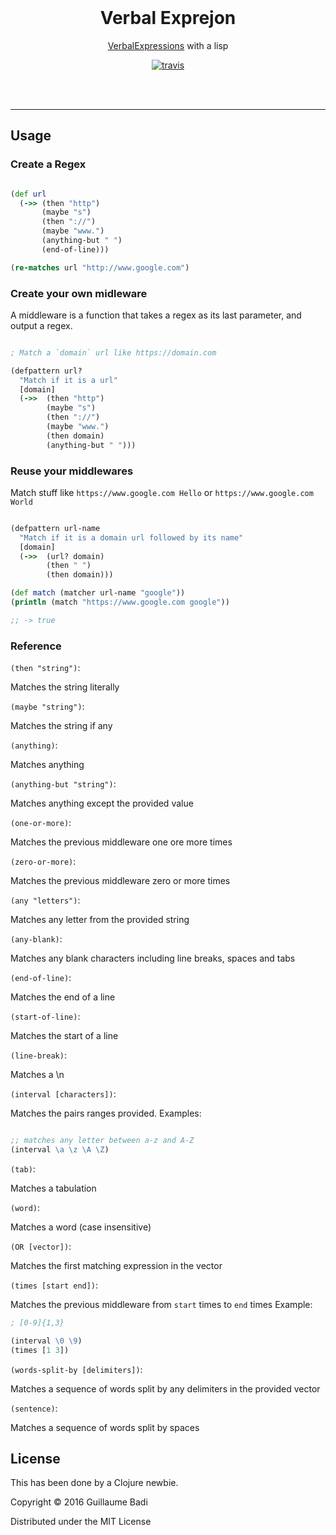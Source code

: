 <br>
<h1 align="center">Verbal Exprejon</h1>

<p align="center"><a href="https://github.com/VerbalExpressions/JSVerbalExpressions/">VerbalExpressions</a> with a lisp</p>
<p align="center">
  <a href="https://travis-ci.org/GuillaumeBadi/Verbal-Exprejon"><img src="https://travis-ci.org/GuillaumeBadi/Verbal-Exprejon.svg?branch=master" alt="travis"></a>
</p>
<br>

<br>

---
## Usage

### Create a Regex

``` clojure

(def url
  (->> (then "http")
       (maybe "s")
       (then "://")
       (maybe "www.")
       (anything-but " ")
       (end-of-line)))

(re-matches url "http://www.google.com")

```

### Create your own midleware

A middleware is a function that takes a regex as its last parameter,
and output a regex.

``` clojure

; Match a `domain` url like https://domain.com

(defpattern url?
  "Match if it is a url"
  [domain]
  (->>  (then "http")
        (maybe "s")
        (then "://")
        (maybe "www.")
        (then domain)
        (anything-but " ")))

```

### Reuse your middlewares

Match stuff like `https://www.google.com Hello` or `https://www.google.com World`

``` clojure

(defpattern url-name
  "Match if it is a domain url followed by its name"
  [domain]
  (->>  (url? domain)
        (then " ")
        (then domain)))

(def match (matcher url-name "google"))
(println (match "https://www.google.com google"))

;; -> true

```

### Reference

`(then "string")`:

Matches the string literally

`(maybe "string")`:

Matches the string if any

`(anything)`:

Matches anything

`(anything-but "string")`:

Matches anything except the provided value

`(one-or-more)`:

Matches the previous middleware one ore more times

`(zero-or-more)`:

Matches the previous middleware zero or more times

`(any "letters")`:

Matches any letter from the provided string

`(any-blank)`:

Matches any blank characters including line breaks, spaces and tabs

`(end-of-line)`:

Matches the end of a line

`(start-of-line)`:

Matches the start of a line

`(line-break)`:

Matches a \n

`(interval [characters])`:

Matches the pairs ranges provided.
Examples:
``` clojure

;; matches any letter between a-z and A-Z
(interval \a \z \A \Z)

```

`(tab)`:

Matches a tabulation

`(word)`:

Matches a word (case insensitive)

`(OR [vector])`:

Matches the first matching expression in the vector

`(times [start end])`:

Matches the previous middleware from `start` times to `end` times
Example:

``` clojure
; [0-9]{1,3}

(interval \0 \9)
(times [1 3])

```

`(words-split-by [delimiters])`:

Matches a sequence of words split by any delimiters in the provided vector

`(sentence)`:

Matches a sequence of words split by spaces

## License

This has been done by a Clojure newbie.

Copyright © 2016 Guillaume Badi

Distributed under the MIT License
